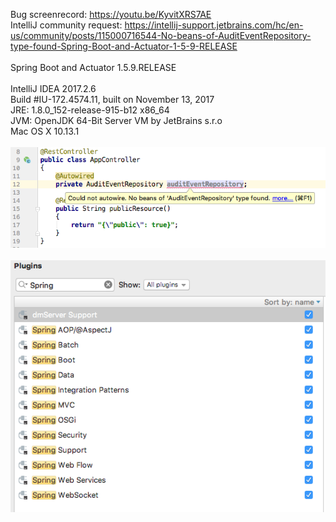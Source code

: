 Bug screenrecord: https://youtu.be/KyvitXRS7AE <br>
IntelliJ community request: https://intellij-support.jetbrains.com/hc/en-us/community/posts/115000716544-No-beans-of-AuditEventRepository-type-found-Spring-Boot-and-Actuator-1-5-9-RELEASE <br>
<br>
Spring Boot and Actuator 1.5.9.RELEASE<br>
<br>
IntelliJ IDEA 2017.2.6<br>
Build #IU-172.4574.11, built on November 13, 2017<br>
JRE: 1.8.0_152-release-915-b12 x86_64<br>
JVM: OpenJDK 64-Bit Server VM by JetBrains s.r.o<br>
Mac OS X 10.13.1<br>
<br>
![Title](./TitleImg.png)<br>
<br>
![Plugins](./Plugins.png)<br>
